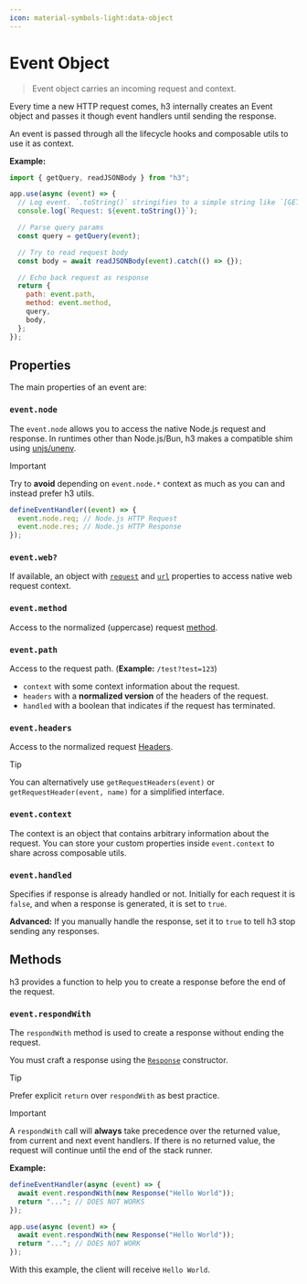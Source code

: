 ```yaml
---
icon: material-symbols-light:data-object
---
```


# Event Object

> Event object carries an incoming request and context.

Every time a new HTTP request comes, h3 internally creates an Event object and passes it though event handlers until sending the response.

An event is passed through all the lifecycle hooks and composable utils to use it as context.

**Example:**

```js
import { getQuery, readJSONBody } from "h3";

app.use(async (event) => {
  // Log event. `.toString()` stringifies to a simple string like `[GET] /<path>`
  console.log(`Request: ${event.toString()}`);

  // Parse query params
  const query = getQuery(event);

  // Try to read request body
  const body = await readJSONBody(event).catch(() => {});

  // Echo back request as response
  return {
    path: event.path,
    method: event.method,
    query,
    body,
  };
});
```

## Properties

The main properties of an event are:

### `event.node`

The `event.node` allows you to access the native Node.js request and response. In runtimes other than Node.js/Bun, h3 makes a compatible shim using [unjs/unenv](https://unenv.unjs.io).

> [!IMPORTANT]
> Try to **avoid** depending on `event.node.*` context as much as you can and instead prefer h3 utils.

```js
defineEventHandler((event) => {
  event.node.req; // Node.js HTTP Request
  event.node.res; // Node.js HTTP Response
});
```

### `event.web?`

If available, an object with [`request`](https://developer.mozilla.org/en-US/docs/Web/API/Request/Request) and [`url`](https://developer.mozilla.org/en-US/docs/Web/API/URL/URL) properties to access native web request context.

### `event.method`

Access to the normalized (uppercase) request [method](https://developer.mozilla.org/en-US/docs/Web/HTTP/Methods).

### `event.path`

Access to the request path. (**Example:** `/test?test=123`)

- `context` with some context information about the request.
- `headers` with a **normalized version** of the headers of the request.
- `handled` with a boolean that indicates if the request has terminated.

### `event.headers`

Access to the normalized request [Headers](https://developer.mozilla.org/en-US/docs/Web/API/Headers).

> [!TIP]
> You can alternatively use `getRequestHeaders(event)` or `getRequestHeader(event, name)` for a simplified interface.

### `event.context`

The context is an object that contains arbitrary information about the request.
You can store your custom properties inside `event.context` to share across composable utils.

### `event.handled`

Specifies if response is already handled or not. Initially for each request it is `false`, and when a response is generated, it is set to `true`.

**Advanced:** If you manually handle the response, set it to `true` to tell h3 stop sending any responses.

## Methods

h3 provides a function to help you to create a response before the end of the request.

### `event.respondWith`

The `respondWith` method is used to create a response without ending the request.

You must craft a response using the [`Response`](https://developer.mozilla.org/en-US/docs/Web/API/Response/Response) constructor.

> [!TIP]
> Prefer explicit `return` over `respondWith` as best practice.

> [!IMPORTANT]
> A `respondWith` call will **always** take precedence over the returned value, from current and next event handlers. If there is no returned value, the request will continue until the end of the stack runner.

**Example:**

```js
defineEventHandler(async (event) => {
  await event.respondWith(new Response("Hello World"));
  return "..."; // DOES NOT WORKS
});

app.use(async (event) => {
  await event.respondWith(new Response("Hello World"));
  return "..."; // DOES NOT WORK
});
```

With this example, the client will receive `Hello World`.
